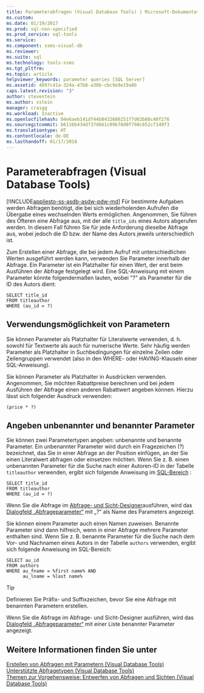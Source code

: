 ```yaml
---
title: Parameterabfragen (Visual Database Tools) | Microsoft-Dokumentation
ms.custom: 
ms.date: 01/19/2017
ms.prod: sql-non-specified
ms.prod_service: sql-tools
ms.service: 
ms.component: ssms-visual-db
ms.reviewer: 
ms.suite: sql
ms.technology: tools-ssms
ms.tgt_pltfrm: 
ms.topic: article
helpviewer_keywords: parameter queries [SQL Server]
ms.assetid: 4897c41a-324a-47b8-a30b-cbc9e9e19a8b
caps.latest.revision: "3"
author: stevestein
ms.author: sstein
manager: craigg
ms.workload: Inactive
ms.openlocfilehash: 04e6aeb141df44b8432680251f7d63b88c40f276
ms.sourcegitcommit: b6116b434d737d661c09b78d0f798c652cf149f3
ms.translationtype: HT
ms.contentlocale: de-DE
ms.lasthandoff: 01/17/2018
---
```

# <a name="parameter-queries-visual-database-tools"></a>Parameterabfragen (Visual Database Tools)
[!INCLUDE[appliesto-ss-asdb-asdw-pdw-md](../../includes/appliesto-ss-asdb-asdw-pdw-md.md)] Für bestimmte Aufgaben werden Abfragen benötigt, die bei sich wiederholenden Aufrufen die Übergabe eines wechselnden Werts ermöglichen. Angenommen, Sie führen des Öfteren eine Abfrage aus, mit der alle `title_ids` eines Autors abgerufen werden. In diesem Fall führen Sie für jede Anforderung dieselbe Abfrage aus, wobei jedoch die ID bzw. der Name des Autors jeweils unterschiedlich ist.  
  
Zum Erstellen einer Abfrage, die bei jedem Aufruf mit unterschiedlichen Werten ausgeführt werden kann, verwenden Sie Parameter innerhalb der Abfrage. Ein Parameter ist ein Platzhalter für einen Wert, der erst beim Ausführen der Abfrage festgelegt wird. Eine SQL-Anweisung mit einem Parameter könnte folgendermaßen lauten, wobei "?" als Parameter für die ID des Autors dient:  
  
```  
SELECT title_id  
FROM titleauthor  
WHERE (au_id = ?)  
```  
  
## <a name="where-you-can-use-parameters"></a>Verwendungsmöglichkeit von Parametern  
Sie können Parameter als Platzhalter für Literalwerte verwenden, d. h. sowohl für Textwerte als auch für numerische Werte. Sehr häufig werden Parameter als Platzhalter in Suchbedingungen für einzelne Zeilen oder Zeilengruppen verwendet (also in den WHERE- oder HAVING-Klauseln einer SQL-Anweisung).  
  
Sie können Parameter als Platzhalter in Ausdrücken verwenden. Angenommen, Sie möchten Rabattpreise berechnen und bei jedem Ausführen der Abfrage einen anderen Rabattwert angeben können. Hierzu lässt sich folgender Ausdruck verwenden:  
  
```  
(price * ?)  
```  
  
## <a name="specifying-unnamed-and-named-parameters"></a>Angeben unbenannter und benannter Parameter  
Sie können zwei Parametertypen angeben: unbenannte und benannte Parameter. Ein unbenannter Parameter wird durch ein Fragezeichen (?) bezeichnet, das Sie in einer Abfrage an der Position einfügen, an der Sie einen Literalwert abfragen oder einsetzen möchten. Wenn Sie z. B. einen unbenannten Parameter für die Suche nach einer Autoren-ID in der Tabelle `titleauthor` verwenden, ergibt sich folgende Anweisung im [SQL-Bereich](../../ssms/visual-db-tools/sql-pane-visual-database-tools.md) :  
  
```  
SELECT title_id  
FROM titleauthor  
WHERE (au_id = ?)  
```  
  
Wenn Sie die Abfrage im [Abfrage- und Sicht-Designer](../../ssms/visual-db-tools/query-and-view-designer-tools-visual-database-tools.md)ausführen, wird das [Dialogfeld „Abfrageparameter“](../../ssms/visual-db-tools/query-parameters-dialog-box-visual-database-tools.md) mit „?“ als Name des Parameters angezeigt.  
  
Sie können einem Parameter auch einen Namen zuweisen. Benannte Parameter sind dann hilfreich, wenn in einer Abfrage mehrere Parameter enthalten sind. Wenn Sie z. B. benannte Parameter für die Suche nach dem Vor- und Nachnamen eines Autors in der Tabelle `authors` verwenden, ergibt sich folgende Anweisung im SQL-Bereich:  
  
```  
SELECT au_id  
FROM authors  
WHERE au_fname = %first name% AND  
      au_lname = %last name%  
```  
  
> [!TIP]  
> Definieren Sie Präfix- und Suffixzeichen, bevor Sie eine Abfrage mit benannten Parametern erstellen.  
  
Wenn Sie die Abfrage im Abfrage- und Sicht-Designer ausführen, wird das [Dialogfeld „Abfrageparameter“](../../ssms/visual-db-tools/query-parameters-dialog-box-visual-database-tools.md) mit einer Liste benannter Parameter angezeigt.  
  
## <a name="see-also"></a>Weitere Informationen finden Sie unter  
[Erstellen von Abfragen mit Parametern &#40;Visual Database Tools&#41;](../../ssms/visual-db-tools/query-with-parameters-visual-database-tools.md)  
[Unterstützte Abfragetypen &#40;Visual Database Tools&#41;](../../ssms/visual-db-tools/supported-query-types-visual-database-tools.md)  
[Themen zur Vorgehensweise: Entwerfen von Abfragen und Sichten &#40;Visual Database Tools&#41;](../../ssms/visual-db-tools/design-queries-and-views-how-to-topics-visual-database-tools.md)  
  
